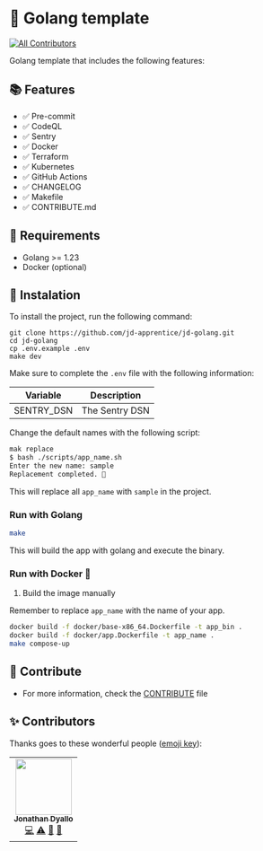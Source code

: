 # 🐳 Golang template 

[![All Contributors](https://img.shields.io/github/all-contributors/jd-apprentice/jd-golang?color=ee8449&style=flat-square)](#contributors)

Golang template that includes the following features:

## 📚 Features

- ✅ Pre-commit
- ✅ CodeQL
- ✅ Sentry
- ✅ Docker
- ✅ Terraform
- ✅ Kubernetes
- ✅ GitHub Actions
- ✅ CHANGELOG
- ✅ Makefile
- ✅ CONTRIBUTE.md

## 🧰 Requirements

- Golang >= 1.23
- Docker (optional)

## 💾 Instalation

To install the project, run the following command:

```shell
git clone https://github.com/jd-apprentice/jd-golang.git
cd jd-golang
cp .env.example .env
make dev
```

Make sure to complete the `.env` file with the following information:

| Variable | Description |
| --- | --- |
| SENTRY_DSN | The Sentry DSN |

Change the default names with the following script:

```bash
mak replace     
$ bash ./scripts/app_name.sh
Enter the new name: sample
Replacement completed. 🚀
```

This will replace all `app_name` with `sample` in the project.

### Run with Golang

```bash
make
```

This will build the app with golang and execute the binary.

### Run with Docker 🐳

1. Build the image manually

Remember to replace `app_name` with the name of your app.

```bash
docker build -f docker/base-x86_64.Dockerfile -t app_bin .
docker build -f docker/app.Dockerfile -t app_name .
make compose-up
```

## 🤝 Contribute

- For more information, check the [CONTRIBUTE](./CONTRIBUTE.md) file

## ✨ Contributors 

Thanks goes to these wonderful people ([emoji key](https://allcontributors.org/docs/en/emoji-key)):

<!-- ALL-CONTRIBUTORS-LIST:START - Do not remove or modify this section -->
<!-- prettier-ignore-start -->
<!-- markdownlint-disable -->
<table>
  <tr>
    <td align="center"><a href="https://jonathan.com.ar/es"><img src="https://avatars.githubusercontent.com/u/68082746?v=4?s=100" width="100px;" alt=""/><br /><sub><b>Jonathan Dyallo</b></sub></a><br /><a href="https://github.com/jd-apprentice/waifuland-api/commits?author=jd-apprentice" title="Code">💻</a> <a href="https://github.com/jd-apprentice/waifuland-api/commits?author=jd-apprentice" title="Tests">⚠️</a> <a href="https://github.com/jd-apprentice/waifuland-api/commits?author=jd-apprentice" title="Documentation">📖</a> <a href="#maintenance-jd-apprentice" title="Maintenance">🚧</a></td>
  </tr>
</table>